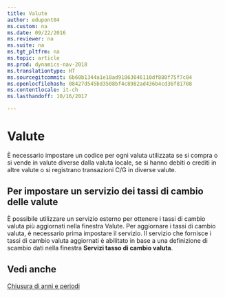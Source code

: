 ```yaml
---
title: Valute
author: edupont04
ms.custom: na
ms.date: 09/22/2016
ms.reviewer: na
ms.suite: na
ms.tgt_pltfrm: na
ms.topic: article
ms.prod: dynamics-nav-2018
ms.translationtype: HT
ms.sourcegitcommit: 6b60b1344a1e18ad91863046110df880f75f7c04
ms.openlocfilehash: 08427d545bd3508bf4c8982ad436b4cd36f81708
ms.contentlocale: it-ch
ms.lasthandoff: 10/16/2017

---
```


# <a name="currencies"></a>Valute
È necessario impostare un codice per ogni valuta utilizzata se si compra o si vende in valute diverse dalla valuta locale, se si hanno debiti o crediti in altre valute o si registrano transazioni C/G in diverse valute.  

## <a name="set-up-a-currency-exchange-rate-service"></a>Per impostare un servizio dei tassi di cambio delle valute
È possibile utilizzare un servizio esterno per ottenere i tassi di cambio valuta più aggiornati nella finestra Valute. Per aggiornare i tassi di cambio valuta, è necessario prima impostare il servizio.
Il servizio che fornisce i tassi di cambio valuta aggiornati è abilitato in base a una definizione di scambio dati nella finestra **Servizi tasso di cambio valuta**.  

## <a name="see-also"></a>Vedi anche
[Chiusura di anni e periodi](year-close-years-periods.md)

